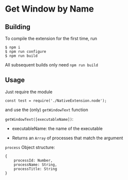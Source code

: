 # Get Window by Name

## Building

To compile the extension for the first time, run 

```
$ npm i
$ npm run configure
$ npm run build
```

All subsequent builds only need `npm run build`


## Usage

Just require the module

```
const test = require('./NativeExtension.node');
```

and use the (only) `getWindowText` function

`getWindowText([executableName])`:
- executableName: the name of the executable

- Returns an `Array` of processes that match the argument

`process` Object structure:
```
{
    processId: Number,
    processName: String,
    processTitle: String
}
```